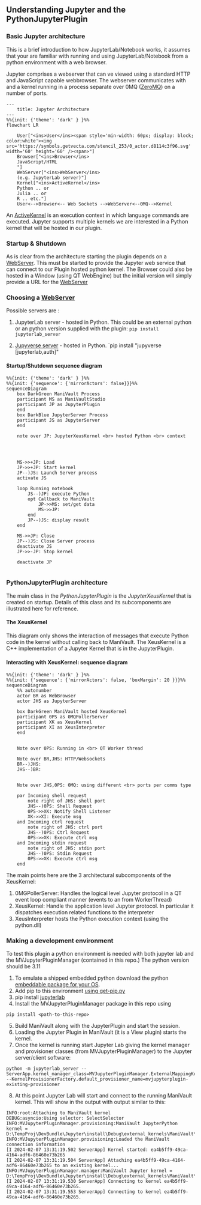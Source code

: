 ## Understanding Jupyter and the PythonJupyterPlugin

### Basic Jupyter architecture

This is a brief introduction to how JupyterLab/Notebook works, it assumes that your are familiar with running and using JupyterLab/Notebook from a python environment with a web browser.

Jupyter comprises a webserver that can ve viewed using a standard HTTP and JavaScript capable webbrowser. The webserver communicates with and a kernel running in a process separate over 0MQ ([ZeroMQ](https://zeromq.org/)) on a number of ports. 

```mermaid
---
    title: Jupyter Architecture
---
%%{init: {'theme': 'dark' } }%%
flowchart LR

    User["<ins>User</ins><span style='min-width: 60px; display: block; color:white'><img src='https://symbols.getvecta.com/stencil_253/0_actor.d8114c3f96.svg' width='60' height='60' /><span>"]
    Browser["<ins>Browser</ins> 
    JavaScript/HTML
    "]
    WebServer["<ins>WebServer</ins>
    (e.g. JupyterLab server)"]
    Kernel["<ins>ActiveKernel</ins>
    Python .. or
    Julia .. or
    R .. etc."]
    User<-->Browser<-- Web Sockets -->WebServer<--0MQ-->Kernel

```

An <ins>ActiveKernel</ins> is an execution context in which language commands are executed. Jupyter supports multiple kernels we are interested in a Python kernel that will be hosted in our plugin. 

### Startup & Shutdown

As is clear from the architecture starting the plugin depends on a <ins>WebServer</ins>. This must be started to provide the Jupyter web service that can connect to our Plugin hosted python kernel. The Browser could also be hosted in a Window (using QT WebEngine) but the initial version will simply provide a URL for the <ins>WebServer</ins>

### Choosing a <ins>WebServer<ins>
Possible servers are :

1. JupyterLab server - hosted in Python. This could be an external python or an python version supplied with the plugin: `pip install jupyterlab_server`

2. [Jupyverse server](https://davidbrochart.github.io/jupyverse/install/) - hosted in Python. `pip install "jupyverse [jupyterlab,auth]"

#### Startup/Shutdown sequence diagram

```mermaid
%%{init: {'theme': 'dark' } }%%
%%{init: {'sequence': {'mirrorActors': false}}}%%
sequenceDiagram
    box DarkGreen ManiVault Process
    participant MS as ManiVaultStudio
    participant JP as JupyterPlugin
    end
    box DarkBlue JupyterServer Process
    participant JS as JupyterServer
    end

    note over JP: JupyterXeusKernel <br> hosted Python <br> context




    MS->>+JP: Load
    JP->>+JP: Start kernel
    JP--)JS: Launch Server process
    activate JS 

    loop Running notebook
        JS--)JP: execute Python
        opt Callback to ManiVault
            JP->>MS: set/get data
            MS->>JP: 
        end
        JP--)JS: display result
    end

    MS->>JP: Close
    JP--)JS: Close Server process
    deactivate JS
    JP->>-JP: Stop kernel
    
    deactivate JP


```


### PythonJupyterPlugin architecture

The main class in the *PythonJupyterPlugin* is the *JupyterXeusKernel* that is created on startup. Details of this class and its subcomponents are illustrated here for reference.
 
#### The XeusKernel

This diagram only shows the interaction of messages that execute Python code in the kernel without calling back to ManiVault. The XeusKernel is a C++ implementation of a Jupyter Kernel that is in the JupyterPlugin.

#### Interacting with XeusKernel: sequence diagram

```mermaid
%%{init: {'theme': 'dark' } }%%
%%{init: {'sequence': {'mirrorActors': false, 'boxMargin': 20 }}}%%
sequenceDiagram
    %% autonumber
    actor BR as WebBrowser
    actor JHS as JupyterServer

    box DarkGreen ManiVault hosted XeusKernel
    participant 0PS as 0MQPollerServer
    participant XK as XeusKernel
    participant XI as XeusInterpreter
    end


    Note over 0PS: Running in <br> QT Worker thread

    Note over BR,JHS: HTTP/Websockets
    BR--)JHS: 
    JHS--)BR:  


    Note over JHS,0PS: 0MQ: using different <br> ports per comms type

    par Incoming shell request
        note right of JHS: shell port 
        JHS--)0PS: Shell Request
        0PS->>XK: Notify Shell Listener
        XK->>XI: Execute msg
    and Incoming ctrl request
        note right of JHS: ctrl port 
        JHS--)0PS: Ctrl Request
        0PS->>XK: Execute ctrl msg
    and Incoming stdin request
        note right of JHS: stdin port 
        JHS--)0PS: Stdin Request
        0PS->>XK: Execute ctrl msg
    end

```

The main points here are the 3 architectural subcomponents of the XeusKernel: 

1. 0MGPollerServer: Handles the logical level Jupyter protocol in a QT event loop compliant manner (events to an from WorkerThread)
2. XeusKernel: Handle the application level Jupyter protocol. In particular it dispatches execution related functions to the interpreter 
3. XeusInterpreter hosts the Python execution context (using the python.dll) 

### Making a development environment

To test this plugin a python environment is needed with both jupyter lab and the MVJupyterPluginManager (contained in this repo.) The python version should be 3.11

1. To emulate a shipped embedded python download the python [embeddable package for your OS](https://www.python.org/downloads/release/python-3117/).
2. Add pip to this environment [using get-pip.py](https://pip.pypa.io/en/stable/installation/)
3. pip install [jupyterlab](https://pypi.org/project/jupyterlab/)
4. Install the MVJupyterPluginManager package in this repo using 
```
pip install <path-to-this-repo>
```
5. Build ManiVault along with the JupyterPlugin and start the session.
6. Loading the Jupyter Plugin in ManiVault (it is a View plugin) starts the kernel.
7. Once the kernel is running start Jupyter Lab giving the kernel manager and provisioner classes (from MVJupyterPluginManager) to the Jupyter server/client software: 

```
python -m jupyterlab_server --ServerApp.kernel_manager_class=MVJupyterPluginManager.ExternalMappingKernelManager --KernelProvisionerFactory.default_provisioner_name=mvjupyterplugin-existing-provisioner
```
8. At this point Jupyter Lab will start and connect to the running ManiVault kernel. This will show in the output with output similar to this: 

```
INFO:root:Attaching to ManiVault kernel
DEBUG:asyncio:Using selector: SelectSelector
INFO:MVJupyterPluginManager.provisioning:ManiVault JupyterPython kernel = D:\TempProj\DevBundle\Jupyter\install\Debug\external_kernels\ManiVault\connection.json
INFO:MVJupyterPluginManager.provisioning:Loaded the ManiVault connection information
[I 2024-02-07 13:31:19.502 ServerApp] Kernel started: ea4b5ff9-49ca-4164-adf6-86460e73b265
[I 2024-02-07 13:31:19.504 ServerApp] Attaching ea4b5ff9-49ca-4164-adf6-86460e73b265 to an existing kernel...
INFO:MVJupyterPluginManager.manager:ManiVault Jupyter kernel = D:\TempProj\DevBundle\Jupyter\install\Debug\external_kernels\ManiVault\connection.json
[I 2024-02-07 13:31:19.530 ServerApp] Connecting to kernel ea4b5ff9-49ca-4164-adf6-86460e73b265.
[I 2024-02-07 13:31:19.553 ServerApp] Connecting to kernel ea4b5ff9-49ca-4164-adf6-86460e73b265.
```